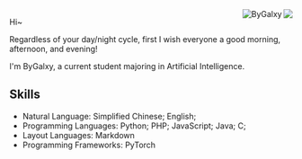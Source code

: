 <img align="right" src="https://github-readme-stats-one-bice.vercel.app/api?username=ByGalxy&show_icons=true&include_all_commits=true&count_private=true&role=OWNER,ORGANIZATION_MEMBER,COLLABORATOR" />
<img align="right" src="https://komarev.com/ghpvc/?username=ByGalxy" alt="ByGalxy" />

Hi~

Regardless of your day/night cycle, first I wish everyone a good morning, afternoon, and evening!

I'm ByGalxy, a current student majoring in Artificial Intelligence.

## Skills
 - Natural Language: Simplified Chinese; English;
 - Programming Languages: Python; PHP; JavaScript; Java; C;
 - Layout Languages: Markdown
 - Programming Frameworks: PyTorch

